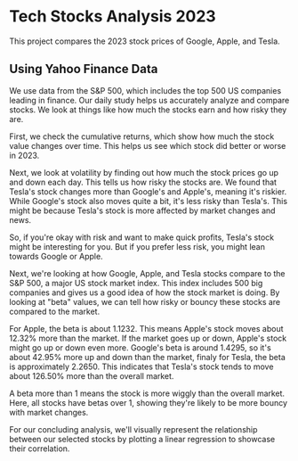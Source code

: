 


# Tech Stocks Analysis 2023

This project compares the 2023 stock prices of Google, Apple, and Tesla.

## Using Yahoo Finance Data
We use data from the S&P 500, which includes the top 500 US companies leading in finance. Our daily study helps us accurately analyze and compare stocks. We look at things like how much the stocks earn and how risky they are.

First, we check the cumulative returns, which show how much the stock value changes over time. This helps us see which stock did better or worse in 2023.

Next, we look at volatility by finding out how much the stock prices go up and down each day. This tells us how risky the stocks are. We found that Tesla's stock changes more than Google's and Apple's, meaning it's riskier. While Google's stock also moves quite a bit, it's less risky than Tesla's. This might be because Tesla's stock is more affected by market changes and news.

So, if you're okay with risk and want to make quick profits, Tesla's stock might be interesting for you. But if you prefer less risk, you might lean towards Google or Apple.

Next, we're looking at how Google, Apple, and Tesla stocks compare to the S&P 500, a major US stock market index. This index includes 500 big companies and gives us a good idea of how the stock market is doing. By looking at "beta" values, we can tell how risky or bouncy these stocks are compared to the market.

For Apple, the beta is about 1.1232. This means Apple's stock moves about 12.32% more than the market. If the market goes up or down, Apple's stock might go up or down even more. Google's beta is around 1.4295, so it's about 42.95% more up and down than the market, finaly for Tesla, the beta is approximately 2.2650. This indicates that Tesla's stock tends to move about 126.50% more than the overall market.

A beta more than 1 means the stock is more wiggly than the overall market. Here, all stocks have betas over 1, showing they're likely to be more bouncy with market changes.

For our concluding analysis, we'll visually represent the relationship between our selected stocks by plotting a linear regression to showcase their correlation.




